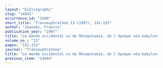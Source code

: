 ```yaml
---
layout: "bibliography"
slug: "14941"
occurrence_id: "3260"
short_title: "Transeuphratène 13 (1997), 141-153"
author: "Joannès, Francis"
publication_year: "1997"
title: "Le monde occidental vu de Mésopotamie, de l´époque néo-babylonienne à l´époque hellénistique"
volume_no_: "13"
pages: "141-153"
journal: "Transeuphratène"
title: "Le monde occidental vu de Mésopotamie, de l´époque néo-babylonienne à l´époque hellénistique"
previous_item: "14944"
---
```

